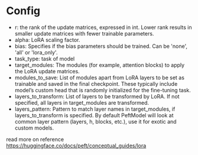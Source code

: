 # Config

- r: the rank of the update matrices, expressed in int. Lower rank results in smaller update matrices with fewer trainable parameters.
- alpha: LoRA scaling factor.
- bias: Specifies if the bias parameters should be trained. Can be 'none', 'all' or 'lora_only'.
- task_type: task of model
- target_modules: The modules (for example, attention blocks) to apply the LoRA update matrices.
- modules_to_save: List of modules apart from LoRA layers to be set as trainable and saved in the final checkpoint. These typically include model’s custom head that is randomly initialized for the fine-tuning task.
- layers_to_transform: List of layers to be transformed by LoRA. If not specified, all layers in target_modules are transformed.
- layers_pattern: Pattern to match layer names in target_modules, if layers_to_transform is specified. By default PeftModel will look at common layer pattern (layers, h, blocks, etc.), use it for exotic and custom models.


read more on reference https://huggingface.co/docs/peft/conceptual_guides/lora